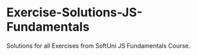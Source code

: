 # Exercise-Solutions-JS-Fundamentals

Solutions for all Exercises from SoftUni JS Fundamentals Course.
